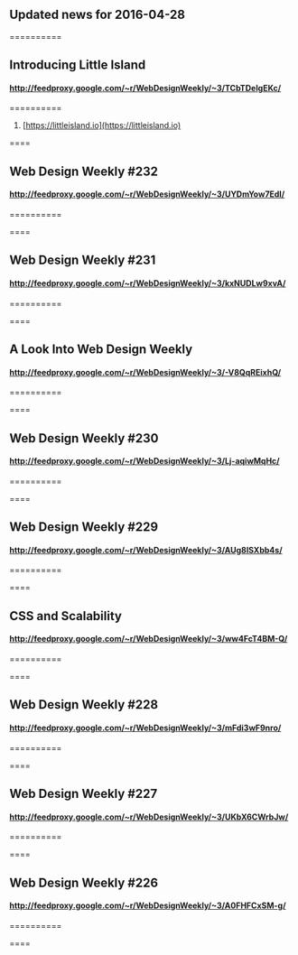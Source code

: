 ## Updated news for 2016-04-28 

==========
## Introducing Little Island
#### http://feedproxy.google.com/~r/WebDesignWeekly/~3/TCbTDeIgEKc/

==========
  1. [https://littleisland.io](https://littleisland.io) 

====
## Web Design Weekly #232
#### http://feedproxy.google.com/~r/WebDesignWeekly/~3/UYDmYow7EdI/

==========

====
## Web Design Weekly #231
#### http://feedproxy.google.com/~r/WebDesignWeekly/~3/kxNUDLw9xvA/

==========

====
## A Look Into Web Design Weekly
#### http://feedproxy.google.com/~r/WebDesignWeekly/~3/-V8QqREixhQ/

==========

====
## Web Design Weekly #230
#### http://feedproxy.google.com/~r/WebDesignWeekly/~3/Lj-aqiwMqHc/

==========

====
## Web Design Weekly #229
#### http://feedproxy.google.com/~r/WebDesignWeekly/~3/AUg8ISXbb4s/

==========

====
## CSS and Scalability
#### http://feedproxy.google.com/~r/WebDesignWeekly/~3/ww4FcT4BM-Q/

==========

====
## Web Design Weekly #228
#### http://feedproxy.google.com/~r/WebDesignWeekly/~3/mFdi3wF9nro/

==========

====
## Web Design Weekly #227
#### http://feedproxy.google.com/~r/WebDesignWeekly/~3/UKbX6CWrbJw/

==========

====
## Web Design Weekly #226
#### http://feedproxy.google.com/~r/WebDesignWeekly/~3/A0FHFCxSM-g/

==========

====
